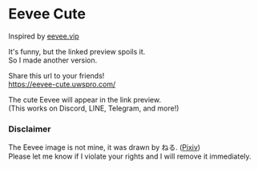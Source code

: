# Eevee Cute
  
Inspired by [eevee.vip](http://eevee.vip)  

It's funny, but the linked preview spoils it.  
So I made another version.

Share this url to your friends!  
https://eevee-cute.uwspro.com/

The cute Eevee will appear in the link preview.  
(This works on Discord, LINE, Telegram, and more!)



### Disclaimer
The Eevee image is not mine, it was drawn by ねる. ([Pixiv](https://www.pixiv.net/artworks/53689750))  
Please let me know if I violate your rights and I will remove it immediately.